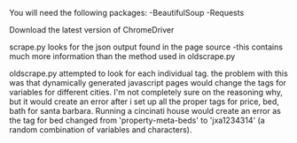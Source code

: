 You will need the following packages:
-BeautifulSoup
-Requests

Download the latest version of ChromeDriver

scrape.py looks for the json output found in the page source 
-this contains much more information than the method used in oldscrape.py


oldscrape.py attempted to look for each individual tag. the problem with this was that dynamically generated javascript pages would change the tags for variables for different cities. I'm not completely sure on the reasoning why, but it would create an error after i set up all the proper tags for price, bed, bath for santa barbara. Running a cincinati house would create an error as the tag for bed changed from 'property-meta-beds' to 'jxa1234314' (a random combination of variables and characters). 